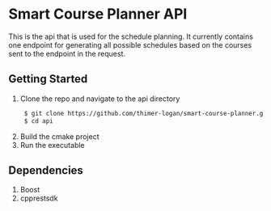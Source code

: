 # Smart Course Planner API
This is the api that is used for the schedule planning. It currently contains one endpoint for generating all possible schedules based on the courses sent to the endpoint in the request.

## Getting Started
1. Clone the repo and navigate to the api directory
   ```sh
    $ git clone https://github.com/thimer-logan/smart-course-planner.git
    $ cd api
    ```
2. Build the cmake project
3. Run the executable

## Dependencies
1. Boost
2. cpprestsdk
